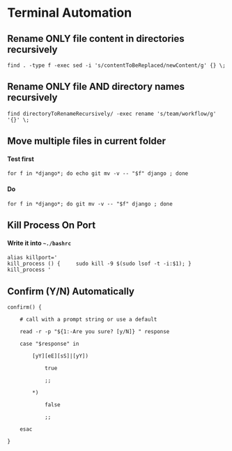 # Terminal Automation

## Rename ONLY file content in directories recursively

```
find . -type f -exec sed -i 's/contentToBeReplaced/newContent/g' {} \;
``` 

## Rename ONLY file AND directory names recursively

```
find directoryToRenameRecursively/ -exec rename 's/team/workflow/g' '{}' \;
```



## Move multiple files in current folder


#### Test first

```
for f in *django*; do echo git mv -v -- "$f" django ; done
```

#### Do
```
for f in *django*; do git mv -v -- "$f" django ; done
```

## Kill Process On Port

#### Write it into `~./bashrc`
```
alias killport='
kill_process () {     sudo kill -9 $(sudo lsof -t -i:$1); }
kill_process '
```

## Confirm (Y/N) Automatically

```
confirm() {

    # call with a prompt string or use a default

    read -r -p "${1:-Are you sure? [y/N]} " response

    case "$response" in

        [yY][eE][sS]|[yY])

            true

            ;;

        *)

            false

            ;;

    esac

}
```
